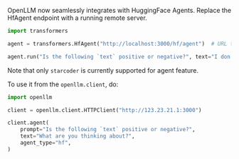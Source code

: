 OpenLLM now seamlessly integrates with HuggingFace Agents.
Replace the HfAgent endpoint with a running remote server.

```python
import transformers

agent = transformers.HfAgent("http://localhost:3000/hf/agent")  # URL that runs the OpenLLM server

agent.run("Is the following `text` positive or negative?", text="I don't like how this models is generate inputs")
```

Note that only `starcoder` is currently supported for agent feature.

To use it from the `openllm.client`, do:
```python
import openllm

client = openllm.client.HTTPClient("http://123.23.21.1:3000")

client.agent(
    prompt="Is the following `text` positive or negative?",
    text="What are you thinking about?",
    agent_type="hf",
)
```
